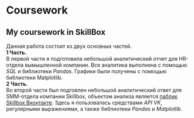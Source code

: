 # Coursework
## My coursework in SkillBox <br>
Данная работа состоит из двух основных частей.<br>
**1 Часть.**<br>
В первой части я подготовила небольшой аналитический отчет для HR-отдела вымышленной компании.
Вся аналитика выполнена с помощью *SQL* и библиотеки *Pandas*.
Графики были получены с помощью библиотеки Matplotlib.<br>
**2 Часть.**<br>
Во второй части был подговлен небольшой аналитический ответ для SMM-отдела компании Skillbox,
объектом анализа является [паблик Skillbox Вконтакте](https://vk.com/skillbox_education).
Здесь я пользовалась средствами *API VK*, регулярными выражениями, а также библиотеки *Pandas* и *Matplotlib*.
